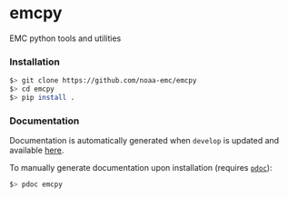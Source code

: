# emcpy
EMC python tools and utilities

### Installation
```sh
$> git clone https://github.com/noaa-emc/emcpy
$> cd emcpy
$> pip install .
```

### Documentation
Documentation is automatically generated when `develop` is updated and available [here](https://noaa-emc.github.io/emcpy).

To manually generate documentation upon installation (requires [`pdoc`](https://pdoc.dev/)):
```sh
$> pdoc emcpy
```
